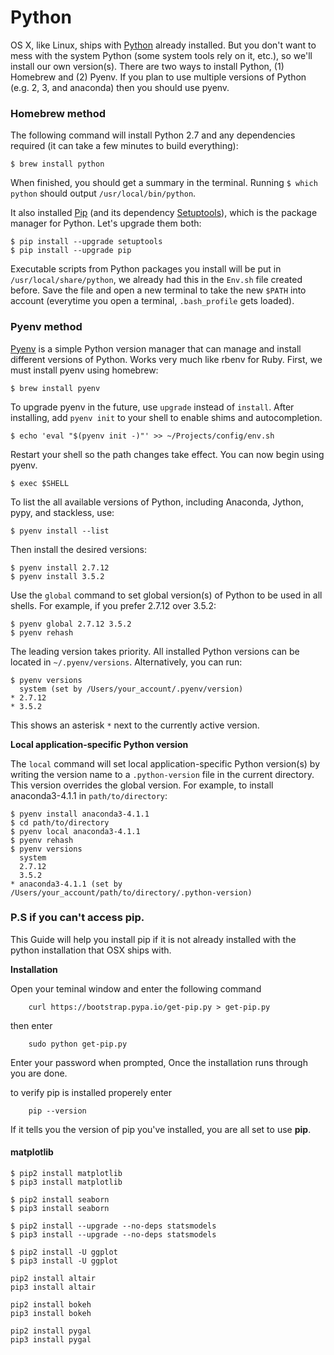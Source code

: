 # Python

OS X, like Linux, ships with [Python](http://python.org/) already installed. But you don't want to mess with the system Python (some system tools rely on it, etc.), so we'll install our own version(s). There are two ways to install Python, (1) Homebrew and (2) Pyenv. If you plan to use multiple versions of Python (e.g. 2, 3, and anaconda) then you should use pyenv. 

### Homebrew method

The following command will install Python 2.7 and any dependencies required (it can take a few minutes to build everything):

    $ brew install python

When finished, you should get a summary in the terminal. Running `$ which python` should output `/usr/local/bin/python`.

It also installed [Pip](https://pypi.python.org/pypi/pip) (and its dependency [Setuptools](https://pypi.python.org/pypi/setuptools)), which is the package manager for Python. Let's upgrade them both:

    $ pip install --upgrade setuptools
    $ pip install --upgrade pip

Executable scripts from Python packages you install will be put in `/usr/local/share/python`, we already had this in the `Env.sh` file created before. Save the file and open a new terminal to take the new `$PATH` into account (everytime you open a terminal, `.bash_profile` gets loaded).

### Pyenv method

[Pyenv](https://github.com/yyuu/pyenv) is a simple Python version manager that can manage and install different versions of Python. Works very much like rbenv for Ruby. First, we must install pyenv using homebrew:

    $ brew install pyenv

To upgrade pyenv in the future, use `upgrade` instead of `install`.
After installing, add `pyenv init` to your shell to enable shims and autocompletion.

    $ echo 'eval "$(pyenv init -)"' >> ~/Projects/config/env.sh

Restart your shell so the path changes take effect. You can now begin using pyenv.

    $ exec $SHELL

To list the all available versions of Python, including Anaconda, Jython, pypy, and stackless, use:

    $ pyenv install --list

Then install the desired versions:

    $ pyenv install 2.7.12
    $ pyenv install 3.5.2

Use the `global` command to set global version(s) of Python to be used in all shells. For example, if you prefer 2.7.12 over 3.5.2:

    $ pyenv global 2.7.12 3.5.2
    $ pyenv rehash

The leading version takes priority.
All installed Python versions can be located in `~/.pyenv/versions`. Alternatively, you can run:

    $ pyenv versions
      system (set by /Users/your_account/.pyenv/version)
    * 2.7.12
    * 3.5.2

This shows an asterisk `*` next to the currently active version.

**Local application-specific Python version**

The `local` command will set local application-specific Python version(s) by writing the version name to a `.python-version` file in the current directory. This version overrides the global version. For example, to install anaconda3-4.1.1 in `path/to/directory`:

    $ pyenv install anaconda3-4.1.1
    $ cd path/to/directory
    $ pyenv local anaconda3-4.1.1
    $ pyenv rehash
    $ pyenv versions 
      system
      2.7.12
      3.5.2
    * anaconda3-4.1.1 (set by /Users/your_account/path/to/directory/.python-version)

### P.S if you can't access pip.

This Guide will help you install pip if it is not already installed with the python installation that OSX ships with.

**Installation**

Open your teminal window and enter the following command

        curl https://bootstrap.pypa.io/get-pip.py > get-pip.py

then enter

        sudo python get-pip.py

Enter your password when prompted, Once the installation runs through you are done.

to verify pip is installed properely enter

        pip --version

If it tells you the version of pip you've installed, you are all set to use **pip**.

#### matplotlib
```
$ pip2 install matplotlib
$ pip3 install matplotlib

$ pip2 install seaborn
$ pip3 install seaborn

$ pip2 install --upgrade --no-deps statsmodels
$ pip3 install --upgrade --no-deps statsmodels

$ pip2 install -U ggplot
$ pip3 install -U ggplot

pip2 install altair
pip3 install altair

pip2 install bokeh
pip3 install bokeh

pip2 install pygal
pip3 install pygal
```
